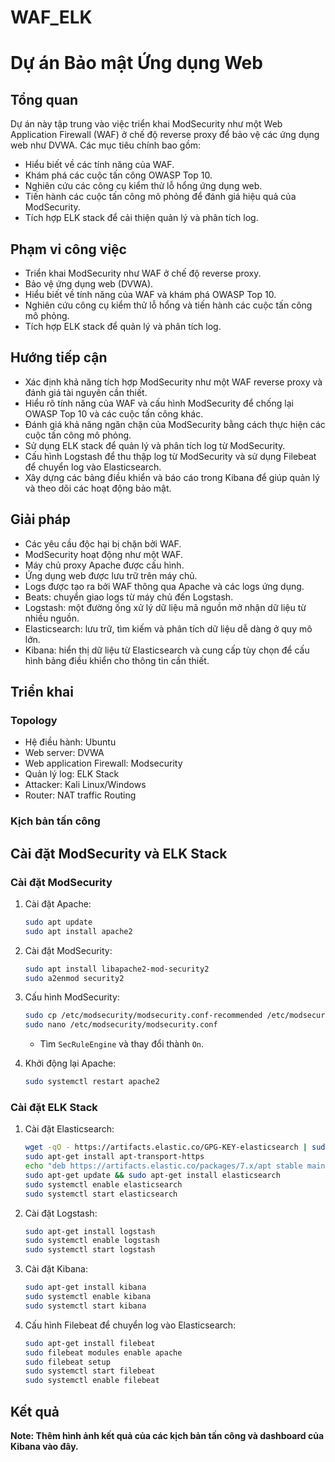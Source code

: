 # WAF_ELK

# Dự án Bảo mật Ứng dụng Web

## Tổng quan
Dự án này tập trung vào việc triển khai ModSecurity như một Web Application Firewall (WAF) ở chế độ reverse proxy để bảo vệ các ứng dụng web như DVWA. Các mục tiêu chính bao gồm:
- Hiểu biết về các tính năng của WAF.
- Khám phá các cuộc tấn công OWASP Top 10.
- Nghiên cứu các công cụ kiểm thử lỗ hổng ứng dụng web.
- Tiến hành các cuộc tấn công mô phỏng để đánh giá hiệu quả của ModSecurity.
- Tích hợp ELK stack để cải thiện quản lý và phân tích log.

## Phạm vi công việc
- Triển khai ModSecurity như WAF ở chế độ reverse proxy.
- Bảo vệ ứng dụng web (DVWA).
- Hiểu biết về tính năng của WAF và khám phá OWASP Top 10.
- Nghiên cứu công cụ kiểm thử lỗ hổng và tiến hành các cuộc tấn công mô phỏng.
- Tích hợp ELK stack để quản lý và phân tích log.

## Hướng tiếp cận
- Xác định khả năng tích hợp ModSecurity như một WAF reverse proxy và đánh giá tài nguyên cần thiết.
- Hiểu rõ tính năng của WAF và cấu hình ModSecurity để chống lại OWASP Top 10 và các cuộc tấn công khác.
- Đánh giá khả năng ngăn chặn của ModSecurity bằng cách thực hiện các cuộc tấn công mô phỏng.
- Sử dụng ELK stack để quản lý và phân tích log từ ModSecurity.
- Cấu hình Logstash để thu thập log từ ModSecurity và sử dụng Filebeat để chuyển log vào Elasticsearch.
- Xây dựng các bảng điều khiển và báo cáo trong Kibana để giúp quản lý và theo dõi các hoạt động bảo mật.

## Giải pháp
- Các yêu cầu độc hại bị chặn bởi WAF.
- ModSecurity hoạt động như một WAF.
- Máy chủ proxy Apache được cấu hình.
- Ứng dụng web được lưu trữ trên máy chủ.
- Logs được tạo ra bởi WAF thông qua Apache và các logs ứng dụng.
- Beats: chuyển giao logs từ máy chủ đến Logstash.
- Logstash: một đường ống xử lý dữ liệu mã nguồn mở nhận dữ liệu từ nhiều nguồn.
- Elasticsearch: lưu trữ, tìm kiếm và phân tích dữ liệu dễ dàng ở quy mô lớn.
- Kibana: hiển thị dữ liệu từ Elasticsearch và cung cấp tùy chọn để cấu hình bảng điều khiển cho thông tin cần thiết.

## Triển khai
### Topology
- Hệ điều hành: Ubuntu
- Web server: DVWA
- Web application Firewall: Modsecurity
- Quản lý log: ELK Stack
- Attacker: Kali Linux/Windows
- Router: NAT traffic Routing

### Kịch bản tấn công


## Cài đặt ModSecurity và ELK Stack

### Cài đặt ModSecurity
1. Cài đặt Apache:
    ```bash
    sudo apt update
    sudo apt install apache2
    ```
2. Cài đặt ModSecurity:
    ```bash
    sudo apt install libapache2-mod-security2
    sudo a2enmod security2
    ```
3. Cấu hình ModSecurity:
    ```bash
    sudo cp /etc/modsecurity/modsecurity.conf-recommended /etc/modsecurity/modsecurity.conf
    sudo nano /etc/modsecurity/modsecurity.conf
    ```
    - Tìm `SecRuleEngine` và thay đổi thành `On`.

4. Khởi động lại Apache:
    ```bash
    sudo systemctl restart apache2
    ```

### Cài đặt ELK Stack
1. Cài đặt Elasticsearch:
    ```bash
    wget -qO - https://artifacts.elastic.co/GPG-KEY-elasticsearch | sudo apt-key add -
    sudo apt-get install apt-transport-https
    echo "deb https://artifacts.elastic.co/packages/7.x/apt stable main" | sudo tee -a /etc/apt/sources.list.d/elastic-7.x.list
    sudo apt-get update && sudo apt-get install elasticsearch
    sudo systemctl enable elasticsearch
    sudo systemctl start elasticsearch
    ```
2. Cài đặt Logstash:
    ```bash
    sudo apt-get install logstash
    sudo systemctl enable logstash
    sudo systemctl start logstash
    ```

3. Cài đặt Kibana:
    ```bash
    sudo apt-get install kibana
    sudo systemctl enable kibana
    sudo systemctl start kibana
    ```

4. Cấu hình Filebeat để chuyển log vào Elasticsearch:
    ```bash
    sudo apt-get install filebeat
    sudo filebeat modules enable apache
    sudo filebeat setup
    sudo systemctl start filebeat
    sudo systemctl enable filebeat
    ```

## Kết quả
**Note: Thêm hình ảnh kết quả của các kịch bản tấn công và dashboard của Kibana vào đây.**

